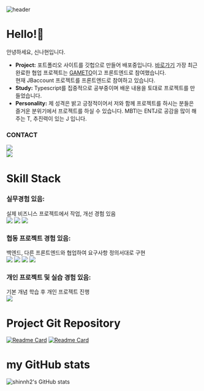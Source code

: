 <!-- Header -->
![header](https://capsule-render.vercel.app/api?type=cylinder&color=fce326&height=150&animation=twinkling&text=SHINNH2's&desc=welcome%20to%20my%20profile&section=header&descAlignY=70&fontAlignY=45&fontSize=40&fontColor=3e3c3b)

<!-- -Main -->
# Hello!👋 
안녕하세요, 신나현입니다.<br/>
- **Project:**
포트폴리오 사이트를 깃헙으로 만들어 배포중입니다. [바로가기](https://shinnh2.github.io/portfolio_snh/)
가장 최근 완료한 협업 프로젝트는 [GAMETO](https://github.com/codestates-seb/seb41_main_033)이고 프론트엔드로 참여했습니다.<br/>
현재 JBaccount 프로젝트를 프론트엔드로 참여하고 있습니다.
- **Study:**
Typescript를 집중적으로 공부중이며 배운 내용을 토대로 프로젝트를 만들었습니다. 
- **Personality:**
제 성격은 밝고 긍정적이어서 저와 함께 프로젝트를 하시는 분들은 즐거운 분위기에서 프로젝트를 하실 수 있습니다.
MBTI는 ENTJ로 공감을 많이 해주는 T, 추진력이 있는 J 입니다.

### CONTACT
<!-- <a href="https://velog.io/@shinnh2" target="_blank"><img src="https://img.shields.io/badge/velog-20C997?style=flat-square&logo=velog&logoColor=121212"/></a> <br/> -->
<!-- <a href="" target="_blank"><img src="https://img.shields.io/badge/nahyeon.shin9@gmail.com-EA4335?style=flat-square&logo=gmail&logoColor=121212"/></a> <br/> -->
<a href="https://velog.io/@shinnh2" target="_blank"><img src="https://img.shields.io/badge/velog-fce326?style=flat-square&logo=velog&logoColor=3e3c3b"/></a> <br/>
<img src="https://img.shields.io/badge/nahyeon.shin9@gmail.com-fce326?style=flat-square&logo=gmail&logoColor=3e3c3b"/>

# Skill Stack
### 실무경험 있음: 
실제 비즈니스 프로젝트에서 작업, 개선 경험 있음 <br/>
<a href="" target="_blank"><img src="https://img.shields.io/badge/javascript-F7DF1E?style=for-the-badge&logo=javascript&logoColor=000"/></a>
<a href="" target="_blank"><img src="https://img.shields.io/badge/html-E34F26?style=for-the-badge&logo=html5&logoColor=000"/></a>
<a href="" target="_blank"><img src="https://img.shields.io/badge/css-1572B6?style=for-the-badge&logo=css3&logoColor=000"/></a>

### 협동 프로젝트 경험 있음: 
백엔드, 다른 프론트엔드와 협업하여 요구사항 정의서대로 구현 <br/>
<a href="" target="_blank"><img src="https://img.shields.io/badge/react-61DAFB?style=for-the-badge&logo=react&logoColor=000"/></a>
<a href="" target="_blank"><img src="https://img.shields.io/badge/styled_components-DB7093?style=for-the-badge&logo=styledcomponents&logoColor=000"/></a>
<a href="" target="_blank"><img src="https://img.shields.io/badge/redux_toolkit-764ABC?style=for-the-badge&logo=redux&logoColor=000"/></a>
<a href="" target="_blank"><img src="https://img.shields.io/badge/git-F05032?style=for-the-badge&logo=git&logoColor=000"/></a>

### 개인 프로젝트 및 실습 경험 있음: 
기본 개념 학습 후 개인 프로젝트 진행 <br/>
<a href="" target="_blank"><img src="https://img.shields.io/badge/typescript-3178C6?style=for-the-badge&logo=typescript&logoColor=000"/></a>

# Project Git Repository
[![Readme Card](https://github-readme-stats-zeta-five-72.vercel.app/api/pin/?username=codestates-seb&repo=seb41_main_033&title_color=f06c94&text_color=3e3c3b&icon_color=fce326)](https://github.com/codestates-seb/seb41_main_033)
[![Readme Card](https://github-readme-stats-zeta-five-72.vercel.app/api/pin/?username=4F4-Association&repo=alte-study-1st&title_color=f06c94&text_color=3e3c3b&icon_color=fce326)](https://github.com/4F4-Association/alte-study-1st
)

# my GitHub stats
![shinnh2's GitHub stats](https://github-readme-stats-zeta-five-72.vercel.app/api?username=shinnh2&show_icons=true&bg_color=3e3c3b&title_color=fce326&text_color=43d5fa&icon_color=f06c94)
